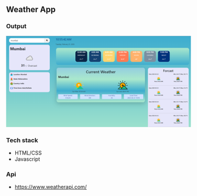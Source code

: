 ## Weather App

### Output

![Output](./images/output.PNG)

### Tech stack

- HTML/CSS
- Javascript

### Api

- https://www.weatherapi.com/
